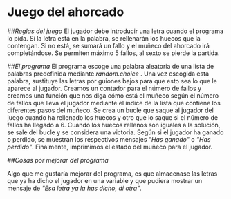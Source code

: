 # **Juego del ahorcado**

##*Reglas del juego*
El jugador debe introducir una letra cuando el programa lo pida. Si la letra está en la palabra, se rellenarán los huecos que la contengan. Si no está, se sumará un fallo y el muñeco del ahorcado irá completándose. Se permiten máximo 5 fallos, al sexto se pierde la partida.

##*El programa*
El programa escoge una palabra aleatoria de una lista de palabras predefinida mediante *random.choice* . Una vez escogida esta palabra, sustituye las letras por guiones bajos para que esto sea lo que le aparece al jugador. Creamos un contador para el número de fallos y creamos una función que nos diga cómo está el muñeco según el número de fallos que lleva el jugador mediante el índice de la lista que contiene los diferentes pasos del muñeco.
Se crea un bucle que saque al jugador del juego cuando ha rellenado los huecos y otro que lo saque si el número de fallos ha llegado a 6. Cuando los huecos rellenos son iguales a la solución, se sale del bucle y se considera una victoria. Según si el jugador ha ganado o perdido, se muestran los respectivos mensajes *"Has ganado"* o *"Has perdido"*. Finalmente, imprimimos el estado del muñeco para el jugador.


##*Cosas por mejorar del programa*

Algo que me gustaría mejorar del programa, es que almacenase las letras que ya ha dicho el jugador en una variable y que pudiera mostrar un mensaje de *"Esa letra ya la has dicho, di otra"*.



